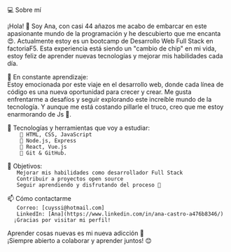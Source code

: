 💻 Sobre mí

¡Hola! 👋 Soy Ana, con casi 44 añazos me acabo de embarcar en este apasionante mundo de la programación y he descubierto que me encanta 😍. Actualmente estoy es un bootcamp de Desarrollo Web Full Stack en factoriaF5. Esta experiencia está siendo un "cambio de chip" en mi vida, estoy feliz de aprender nuevas tecnologías y mejorar mis habilidades cada día.  

🚀 En constante aprendizaje:  
Estoy emocionada por este viaje en el desarrollo web, donde cada línea de código es una nueva oportunidad para crecer y crear. Me gusta enfrentarme a desafíos y seguir explorando este increíble mundo de la tecnología. Y aunque me está costando pillarle el truco, creo que me estoy enarmorando de Js 🥰.  

🔧 Tecnologías y herramientas que voy a estudiar:  
`    📌 HTML, CSS, JavaScript`  
`    📌 Node.js, Express`   
`    📌 React, Vue.js`  
`    📌 Git & GitHub.`  

🌱 Objetivos:  
`   Mejorar mis habilidades como desarrollador Full Stack`  
`   Contribuir a proyectos open source`  
`   Seguir aprendiendo y disfrutando del proceso 🚀`  

📫 Cómo contactarme  
`   Correo: [cuyssi@hotmail.com]`  
`   LinkedIn: [Ana](https://www.linkedin.com/in/ana-castro-a476b8346/)`  
`  ¡Gracias por visitar mi perfil!`  

Aprender cosas nuevas es mi nueva adicción 🤩  
¡Siempre abierto a colaborar y aprender juntos! 😊
